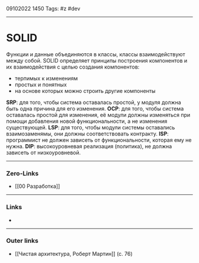 09102022 1450
Tags: #z #dev 

---
# SOLID

Функции и данные объединяются в классы, классы взаимодействуют между собой. SOLID определяет принципы построения компонентов и их взаимодействия с целью создания компонентов:
- терпимых к изменениям
- простых и понятных
- на основе которых можно строить другие компоненты

**SRP**: для того, чтобы система оставалась простой, у модуля должна быть одна причина для его изменения.
**OCP**: для того, чтобы система оставалась простой для изменения, её модули должны изменяться при помощи добавления новой функциональности, а не изменения существующей.
**LSP**: для того, чтобы модули системы оставались взаимозаменямы, они должны соответствовать контракту.
**ISP**: программист не должен зависеть от функциональности, которая ему не нужна.
**DIP**: высокоуровневая реализация (политика), не должна зависеть от низкоуровневой.

---
### Zero-Links
- [[00 Разработка]]

---
### Links
- 

---
### Outer links
- [[Чистая архитектура, Роберт Мартин]] (с. 76)